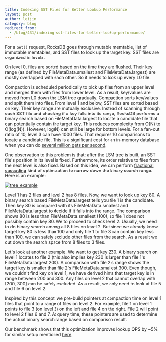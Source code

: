 ```yaml
---
title: Indexing SST Files for Better Lookup Performance
layout: post
author: leijin
category: blog
redirect_from:
  - /blog/431/indexing-sst-files-for-better-lookup-performance/
---
```


For a `Get()` request, RocksDB goes through mutable memtable, list of immutable memtables, and SST files to look up the target key. SST files are organized in levels.

On level 0, files are sorted based on the time they are flushed. Their key range (as defined by FileMetaData.smallest and FileMetaData.largest) are mostly overlapped with each other. So it needs to look up every L0 file.

Compaction is scheduled periodically to pick up files from an upper level and merges them with files from lower level. As a result, key/values are moved from L0 down the LSM tree gradually. Compaction sorts key/values and split them into files. From level 1 and below, SST files are sorted based on key. Their key range are mutually exclusive. Instead of scanning through each SST file and checking if a key falls into its range, RocksDB performs a binary search based on FileMetaData.largest to locate a candidate file that can potentially contain the target key. This reduces complexity from O(N) to O(log(N)). However, log(N) can still be large for bottom levels. For a fan-out ratio of 10, level 3 can have 1000 files. That requires 10 comparisons to locate a candidate file. This is a significant cost for an in-memory database when you can do [several million gets per second](https://github.com/facebook/rocksdb/wiki/RocksDB-In-Memory-Workload-Performance-Benchmarks).

One observation to this problem is that: after the LSM tree is built, an SST file's position in its level is fixed. Furthermore, its order relative to files from the next level is also fixed. Based on this idea, we can perform [fractional cascading](http://en.wikipedia.org/wiki/Fractional_cascading) kind of optimization to narrow down the binary search range. Here is an example:

[![tree_example](/static/images/tree_example1.png)](/static/images/tree_example1.png)

Level 1 has 2 files and level 2 has 8 files. Now, we want to look up key 80. A binary search based FileMetaData.largest tells you file 1 is the candidate. Then key 80 is compared with its FileMetaData.smallest and FileMetaData.largest to decide if it falls into the range. The comparison shows 80 is less than FileMetaData.smallest (100), so file 1 does not possibly contain key 80. We to proceed to check level 2. Usually, we need to do binary search among all 8 files on level 2. But since we already know target key 80 is less than 100 and only file 1 to file 3 can contain key less than 100, we can safely exclude other files from the search. As a result we cut down the search space from 8 files to 3 files.

Let's look at another example. We want to get key 230. A binary search on level 1 locates to file 2 (this also implies key 230 is larger than file 1's FileMetaData.largest 200). A comparison with file 2's range shows the target key is smaller than file 2's FileMetaData.smallest 300. Even though, we couldn't find key on level 1, we have derived hints that target key is in range between 200 and 300. Any files on level 2 that cannot overlap with [200, 300] can be safely excluded. As a result, we only need to look at file 5 and file 6 on level 2.

Inspired by this concept, we pre-build pointers at compaction time on level 1 files that point to a range of files on level 2. For example, file 1 on level 1 points to file 3 (on level 2) on the left and file 4 on the right. File 2 will point to level 2 files 6 and 7. At query time, these pointers are used to determine the actual binary search range based on comparison result.

Our benchmark shows that this optimization improves lookup QPS by ~5% for similar setup mentioned [here](https://github.com/facebook/rocksdb/wiki/RocksDB-In-Memory-Workload-Performance-Benchmarks).
